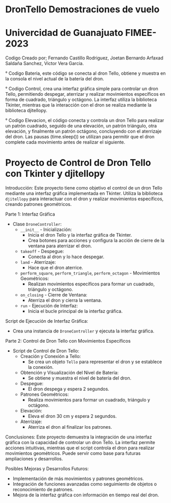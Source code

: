 # DronTello Demostraciones de vuelo
# Univercidad de Guanajuato FIMEE-2023

Codigo Creado por; Fernando Castillo Rodriguez, Joetan Bernardo Arfaxad Saldaña Sanchez, Victor Vera Garcia.

° Codigo Bateria, este código se conecta al dron Tello, obtiene y muestra en la consola el nivel actual de la batería del dron. 

° Codigo Control, crea una interfaz gráfica simple para controlar un dron Tello, permitiendo despegar, aterrizar y realizar movimientos específicos en forma de cuadrado, triángulo y octágono. La interfaz utiliza la biblioteca Tkinter, mientras que la interacción con el dron se realiza mediante la biblioteca djitellopy.

° Codigo Elevacion, el código conecta y controla un dron Tello para realizar un patrón cuadrado, seguido de una elevación, un patrón triángulo, otra elevación, y finalmente un patrón octágono, concluyendo con el aterrizaje del dron. Las pausas (time.sleep()) se utilizan para permitir que el dron complete cada movimiento antes de realizar el siguiente.

# Proyecto de Control de Dron Tello con Tkinter y djitellopy

Introducción:
Este proyecto tiene como objetivo el control de un dron Tello mediante una interfaz gráfica implementada en Tkinter. Utiliza la biblioteca `djitellopy` para interactuar con el dron y realizar movimientos específicos, creando patrones geométricos.

Parte 1: Interfaz Gráfica

- Clase `DroneController`:
   - `__init__` - Inicialización:
     - Inicia el dron Tello y la interfaz gráfica de Tkinter.
     - Crea botones para acciones y configura la acción de cierre de la ventana para aterrizar el dron.
   - `takeoff` - Despegue:
     - Conecta al dron y lo hace despegar.
   - `land` - Aterrizaje:
     - Hace que el dron aterrice.
   - `perform_square`, `perform_triangle`, `perform_octagon` - Movimientos Geométricos:
     - Realizan movimientos específicos para formar un cuadrado, triángulo y octágono.
   - `on_closing` - Cierre de Ventana:
     - Aterriza el dron y cierra la ventana.
   - `run` - Ejecución de Interfaz:
     - Inicia el bucle principal de la interfaz gráfica.

Script de Ejecución de Interfaz Gráfica:
   - Crea una instancia de `DroneController` y ejecuta la interfaz gráfica.

Parte 2: Control de Dron Tello con Movimientos Específicos

- Script de Control de Dron Tello:
   - Creación y Conexión a Tello:
     - Se crea un objeto `Tello` para representar el dron y se establece la conexión.
   - Obtención y Visualización del Nivel de Batería:
     - Se obtiene y muestra el nivel de batería del dron.
   - Despegue:
     - El dron despega y espera 2 segundos.
   - Patrones Geométricos:
     - Realiza movimientos para formar un cuadrado, triángulo y octágono.
   - Elevación:
     - Eleva el dron 30 cm y espera 2 segundos.
   - Aterrizaje:
     - Aterriza el dron al finalizar los patrones.

Conclusiones:
Este proyecto demuestra la integración de una interfaz gráfica con la capacidad de controlar un dron Tello. 
La interfaz permite acciones intuitivas, mientras que el script controla el dron para realizar movimientos geométricos. Puede servir como base para futuras ampliaciones y desarrollos.

Posibles Mejoras y Desarrollos Futuros:
- Implementación de más movimientos y patrones geométricos.
- Integración de funciones avanzadas como seguimiento de objetos o reconocimiento de patrones.
- Mejora de la interfaz gráfica con información en tiempo real del dron.


